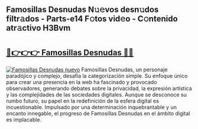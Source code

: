 ## Famosillas Desnudas N𝚞𝚎vos desn𝚞dos filtr𝚊dos - Parts-e14 F𝚘tos vid𝚎o - C𝚘ntenido atr𝚊ctivo H3Bvm

# <h2><a href="http://mbaeei.tromn.icu/?c=Famosillas+Desnudas">🔗👉👉👉 Famosillas Desnudas 🔗🔗</a></h2>

[![Famosillas Desnudas nuevo](https://i.imgur.com/pEAQMta.gif)](http://mbaeei.tromn.icu/?c=Famosillas+Desnudas)
Famosillas Desnudas, un personaje paradójico y complejo, desafía la categorización simple. Su enfoque único para crear una presencia en la web ha fascinado y provocado observadores, generando debates sobre la privacidad, la expresión artística y las complejidades de las sociedades digitales. Aunque se desconoce su rumbo futuro, su papel en la redefinición de la esfera digital es incuestionable. Impulsado por una determinación inquebrantable y un encanto innegable, el progreso de Famosillas Desnudas en el ámbito digital es implacable.
